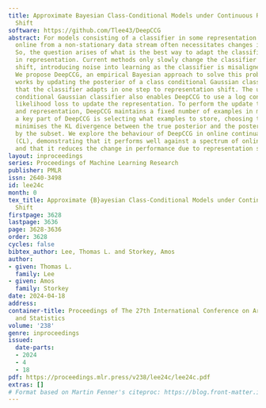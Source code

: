 ```yaml
---
title: Approximate Bayesian Class-Conditional Models under Continuous Representation
  Shift
software: https://github.com/Tlee43/DeepCCG
abstract: For models consisting of a classifier in some representation space, learning
  online from a non-stationary data stream often necessitates changes in the representation.
  So, the question arises of what is the best way to adapt the classifier to shifts
  in representation. Current methods only slowly change the classifier to representation
  shift, introducing noise into learning as the classifier is misaligned to the representation.
  We propose DeepCCG, an empirical Bayesian approach to solve this problem. DeepCCG
  works by updating the posterior of a class conditional Gaussian classifier such
  that the classifier adapts in one step to representation shift. The use of a class
  conditional Gaussian classifier also enables DeepCCG to use a log conditional marginal
  likelihood loss to update the representation. To perform the update to the classifier
  and representation, DeepCCG maintains a fixed number of examples in memory and so
  a key part of DeepCCG is selecting what examples to store, choosing the subset that
  minimises the KL divergence between the true posterior and the posterior induced
  by the subset. We explore the behaviour of DeepCCG in online continual learning
  (CL), demonstrating that it performs well against a spectrum of online CL methods
  and that it reduces the change in performance due to representation shift.
layout: inproceedings
series: Proceedings of Machine Learning Research
publisher: PMLR
issn: 2640-3498
id: lee24c
month: 0
tex_title: Approximate {B}ayesian Class-Conditional Models under Continuous Representation
  Shift
firstpage: 3628
lastpage: 3636
page: 3628-3636
order: 3628
cycles: false
bibtex_author: Lee, Thomas L. and Storkey, Amos
author:
- given: Thomas L.
  family: Lee
- given: Amos
  family: Storkey
date: 2024-04-18
address:
container-title: Proceedings of The 27th International Conference on Artificial Intelligence
  and Statistics
volume: '238'
genre: inproceedings
issued:
  date-parts:
  - 2024
  - 4
  - 18
pdf: https://proceedings.mlr.press/v238/lee24c/lee24c.pdf
extras: []
# Format based on Martin Fenner's citeproc: https://blog.front-matter.io/posts/citeproc-yaml-for-bibliographies/
---
```

